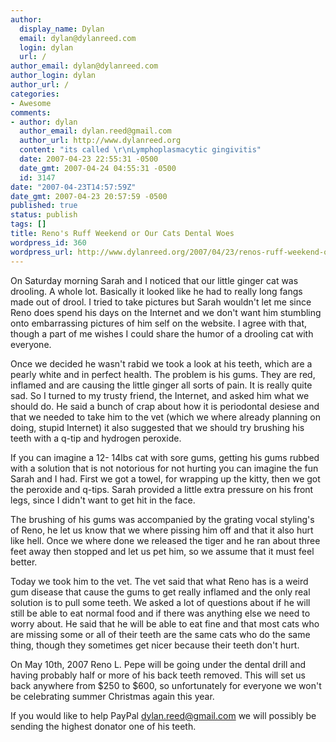 ```yaml
---
author:
  display_name: Dylan
  email: dylan@dylanreed.com
  login: dylan
  url: /
author_email: dylan@dylanreed.com
author_login: dylan
author_url: /
categories:
- Awesome
comments:
- author: dylan
  author_email: dylan.reed@gmail.com
  author_url: http://www.dylanreed.org
  content: "its called \r\nLymphoplasmacytic gingivitis"
  date: 2007-04-23 22:55:31 -0500
  date_gmt: 2007-04-24 04:55:31 -0500
  id: 3147
date: "2007-04-23T14:57:59Z"
date_gmt: 2007-04-23 20:57:59 -0500
published: true
status: publish
tags: []
title: Reno's Ruff Weekend or Our Cats Dental Woes
wordpress_id: 360
wordpress_url: http://www.dylanreed.org/2007/04/23/renos-ruff-weekend-or-our-cats-dental-woes/
---
```


On Saturday morning Sarah and I noticed that our little ginger cat was drooling. A whole lot. Basically it looked like he had to really long fangs made out of drool. I tried to take pictures but Sarah wouldn't let me since Reno does spend his days on the Internet and we don't want him stumbling onto embarrassing pictures of him self on the website. I agree with that, though a part of me wishes I could share the humor of a drooling cat with everyone.

Once we decided he wasn't rabid we took a look at his teeth, which are a pearly white and in perfect health. The problem is his gums. They are red, inflamed and are causing the little ginger all sorts of pain. It is really quite sad. So I turned to my trusty friend, the Internet, and asked him what we should do. He said a bunch of crap about how it is periodontal desiese and that we needed to take him to the vet (which we where already planning on doing, stupid Internet) it also suggested that we should try brushing his teeth with a q-tip and hydrogen peroxide. 

If you can imagine a 12- 14lbs cat with sore gums, getting his gums rubbed with a solution that is not notorious for not hurting you can imagine the fun Sarah and I had. First we got a towel, for wrapping up the kitty, then we got the peroxide and q-tips. Sarah provided a little extra pressure on his front legs, since I didn't want to get hit in the face.

The brushing of his gums was accompanied by the grating vocal styling's of Reno, he let us know that we where pissing him off and that it also hurt like hell. Once we where done we released the tiger and he ran about three feet away then stopped and let us pet him, so we assume that it must feel better.

Today we took him to the vet. The vet said that what Reno has is a weird gum disease that cause the gums to get really inflamed and the only real solution is to pull some teeth. We asked a lot of questions about if he will still be able to eat normal food and if there was anything else we need to worry about. He said that he will be able to eat fine and that most cats who are missing some or all of their teeth are the same cats who do the same thing, though they sometimes get nicer because their teeth don't hurt.

On May 10th, 2007 Reno L. Pepe will be going under the dental drill and having probably half or more of his back teeth removed. This will set us back anywhere from $250 to $600, so unfortunately for everyone we won't be celebrating summer Christmas again this year. 

If you would like to help PayPal [dylan.reed@gmail.com][1] we will possibly be sending the highest donator one of his teeth. 

   [1]: mailto:dylan.reed@gmail.com

